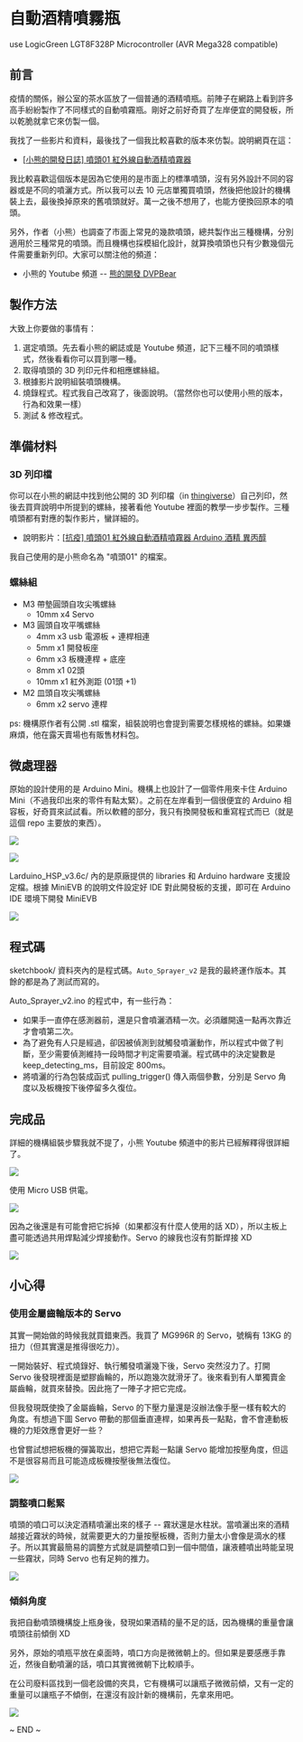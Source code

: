 # 自動酒精噴霧瓶

use LogicGreen LGT8F328P Microcontroller (AVR Mega328 compatible)


## 前言

疫情的關係，辦公室的茶水區放了一個普通的酒精噴瓶。前陣子在網路上看到許多高手紛紛製作了不同樣式的自動噴霧瓶。剛好之前好奇買了左岸便宜的開發板，所以乾脆就拿它來仿製一個。


我找了一些影片和資料，最後找了一個我比較喜歡的版本來仿製。說明網頁在這：

* [[小熊的開發日誌] 噴頭01 紅外線自動酒精噴霧器](https://blog.xuite.net/m0923678421/development/589011382)

我比較喜歡這個版本是因為它使用的是市面上的標準噴頭，沒有另外設計不同的容器或是不同的噴灑方式。所以我可以去 10 元店單獨買噴頭，然後把他設計的機構裝上去，最後換掉原來的舊噴頭就好。萬一之後不想用了，也能方便換回原本的噴頭。

另外，作者（小熊）也調查了市面上常見的幾款噴頭，總共製作出三種機構，分別適用於三種常見的噴頭。而且機構也採模組化設計，就算換噴頭也只有少數幾個元件需要重新列印。大家可以關注他的頻道：

* 小熊的 Youtube 頻道 -- [熊的開發 DVPBear](https://www.youtube.com/channel/UCx74OaAnnBDV6ml8Mc01qKQ)


## 製作方法

大致上你要做的事情有：

1. 選定噴頭。先去看小熊的網誌或是 Youtube 頻道，記下三種不同的噴頭樣式，然後看看你可以買到哪一種。
2. 取得噴頭的 3D 列印元件和相應螺絲組。
3. 根據影片說明組裝噴頭機構。
4. 燒錄程式。程式我自己改寫了，後面說明。（當然你也可以使用小熊的版本，行為和效果一樣）
5. 測試 & 修改程式。


## 準備材料

### 3D 列印檔

你可以在小熊的網誌中找到他公開的 3D 列印檔（in [thingiverse](https://www.thingiverse.com/thing:4245845)）自己列印，然後去買齊說明中所提到的螺絲，接著看他 Youtube 裡面的教學一步步製作。三種噴頭都有對應的製作影片，蠻詳細的。

* 說明影片：[[抗疫] 噴頭01 紅外線自動酒精噴霧器 Arduino 酒精 異丙醇](https://www.youtube.com/watch?v=PxWWpVySzto)

我自己使用的是小熊命名為 "噴頭01" 的檔案。

### 螺絲組

* M3 帶墊圓頭自攻尖嘴螺絲
	* 10mm x4 Servo
* M3 圓頭自攻平嘴螺絲
  * 4mm  x3 usb 電源板 + 連桿相連
  * 5mm  x1 開發板座
  * 6mm  x3 板機連桿 + 底座
  * 8mm  x1 02頭
  * 10mm x1 紅外測距 (01頭 +1)
* M2 皿頭自攻尖嘴螺絲
  * 6mm x2 servo 連桿

ps: 機構原作者有公開 .stl 檔案，組裝說明也會提到需要怎樣規格的螺絲。如果嫌麻煩，他在露天賣場也有販售材料包。


## 微處理器

原始的設計使用的是 Arduino Mini。機構上也設計了一個零件用來卡住 Arduino Mini（不過我印出來的零件有點太緊）。之前在左岸看到一個很便宜的 Arduino 相容板，好奇買來試試看。所以軟體的部分，我只有換開發板和重寫程式而已（就是這個 repo 主要放的東西）。

![](images/LGT8F328P-SSOP20_MiniEVB1.jpg)

![](images/LGT8F328P-SSOP20_MiniEVB2.jpg)

Larduino_HSP_v3.6c/ 內的是原廠提供的 libraries 和 Arduino hardware 支援設定檔。根據 MiniEVB 的說明文件設定好 IDE 對此開發板的支援，即可在 Arduino IDE 環境下開發 MiniEVB

![](images/boards.png)


## 程式碼

sketchbook/ 資料夾內的是程式碼。`Auto_Sprayer_v2` 是我的最終運作版本。其餘的都是為了測試而寫的。

Auto_Sprayer_v2.ino 的程式中，有一些行為：

* 如果手一直停在感測器前，還是只會噴灑酒精一次。必須離開遠一點再次靠近才會噴第二次。
* 為了避免有人只是經過，卻因被偵測到就觸發噴灑動作，所以程式中做了判斷，至少需要偵測維持一段時間才判定需要噴灑。程式碼中的決定變數是 keep_detecting_ms，目前設定 800ms。
* 將噴灑的行為包裝成函式 pulling_trigger() 傳入兩個參數，分別是 Servo 角度以及板機按下後停留多久復位。


## 完成品

詳細的機構組裝步驟我就不提了，小熊 Youtube 頻道中的影片已經解釋得很詳細了。

![](images/sprayer-03.jpg)

使用 Micro USB 供電。

![](images/sprayer-02.jpg)

因為之後還是有可能會把它拆掉（如果都沒有什麼人使用的話 XD），所以主板上盡可能透過共用焊點減少焊接動作。Servo 的線我也沒有剪斷焊接 XD

![](images/sprayer-04.jpg)


## 小心得

### 使用金屬齒輪版本的 Servo

其實一開始做的時候我就買錯東西。我買了 MG996R 的 Servo，號稱有 13KG 的扭力（但其實還是推得很吃力）。

一開始裝好、程式燒錄好、執行觸發噴灑幾下後，Servo 突然沒力了。打開 Servo 後發現裡面是塑膠齒輪的，所以跑幾次就滑牙了。後來看到有人單獨賣金屬齒輪，就買來替換。因此拖了一陣子才把它完成。

但我發現既使換了金屬齒輪，Servo 的下壓力量還是沒辦法像手壓一樣有較大的角度。有想過下圖 Servo 帶動的那個垂直連桿，如果再長一點點，會不會連動板機的力矩效應會更好一些？

也曾嘗試想把板機的彈簧取出，想把它弄鬆一點讓 Servo 能增加按壓角度，但這不是很容易而且可能造成板機按壓後無法復位。

![](images/sprayer-01.jpg)


### 調整噴口鬆緊

噴頭的噴口可以決定酒精噴灑出來的樣子 -- 霧狀還是水柱狀。當噴灑出來的酒精越接近霧狀的時候，就需要更大的力量按壓板機，否則力量太小會像是滴水的樣子。所以其實最簡易的調整方式就是調整噴口到一個中間值，讓液體噴出時能呈現一些霧狀，同時 Servo 也有足夠的推力。

![](images/sprayer-06.jpg)


### 傾斜角度

我把自動噴頭機構旋上瓶身後，發現如果酒精的量不足的話，因為機構的重量會讓噴頭往前傾倒 XD

另外，原始的噴瓶平放在桌面時，噴口方向是微微朝上的。但如果是要感應手靠近，然後自動噴灑的話，噴口其實微微朝下比較順手。

在公司廢料區找到一個老設備的夾具，它有機構可以讓瓶子微微前傾，又有一定的重量可以讓瓶子不傾倒，在還沒有設計新的機構前，先拿來用吧。

![](images/sprayer-05.jpg)


~ END ~
